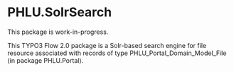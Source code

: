 PHLU.SolrSearch
===============

This package is work-in-progress.

This TYPO3 Flow 2.0 package is a Solr-based search engine for file resource associated with records of type PHLU_Portal_Domain_Model_File (in package PHLU.Portal).


